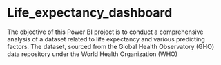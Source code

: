 # Life_expectancy_dashboard
The objective of this Power BI project is to conduct a comprehensive analysis of a dataset  related to life expectancy and various predicting factors. The dataset, sourced from the  Global Health Observatory (GHO) data repository under the World Health Organization  (WHO) 
